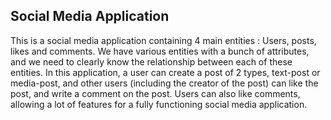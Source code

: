 ## Social Media Application

This is a social media application containing 4 main entities : Users, posts, likes and comments.
 We have various entities with a bunch of attributes, and we need to clearly know the relationship between each of these entities. In this application, a
user can create a post of 2 types, text-post or media-post, and other users (including the creator of the post) can like the post, and write a comment on the post. Users can also like comments,
allowing a lot of features for a fully functioning social media application.
